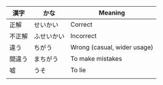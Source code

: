 
| 漢字 | かな | Meaning |
| ---- | ---- | ---- |
| 正解 | せいかい | Correct |
| 不正解 | ふせいかい | Incorrect |
| 違う | ちがう | Wrong (casual, wider usage) |
| 間違う | まちがう | To make mistakes |
| 嘘 | うそ | To lie |
|  |  |  |
